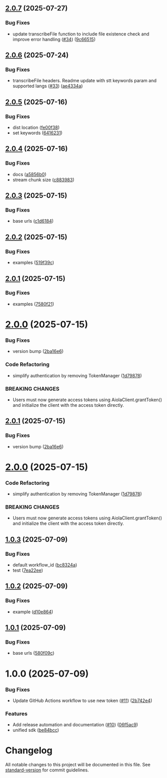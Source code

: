 ## [2.0.7](https://github.com/aiola-lab/aiola-js-sdk/compare/v2.0.6...v2.0.7) (2025-07-27)


### Bug Fixes

* update transcribeFile function to include file existence check and improve error handling ([#34](https://github.com/aiola-lab/aiola-js-sdk/issues/34)) ([9c66515](https://github.com/aiola-lab/aiola-js-sdk/commit/9c665151abb1802392842f54c4d6ab9447e80695))

## [2.0.6](https://github.com/aiola-lab/aiola-js-sdk/compare/v2.0.5...v2.0.6) (2025-07-24)


### Bug Fixes

* transcribeFile headers. Readme update with stt keywords param and supported langs ([#33](https://github.com/aiola-lab/aiola-js-sdk/issues/33)) ([ae4334a](https://github.com/aiola-lab/aiola-js-sdk/commit/ae4334ad0c7748316713e8c4e96c543cdb4af83d))

## [2.0.5](https://github.com/aiola-lab/aiola-js-sdk/compare/v2.0.4...v2.0.5) (2025-07-16)


### Bug Fixes

* dist location ([fe00f38](https://github.com/aiola-lab/aiola-js-sdk/commit/fe00f38b51add2cd727c25fbaae87e006703c8e1))
* set keywords ([6416231](https://github.com/aiola-lab/aiola-js-sdk/commit/6416231fd7f4039eabb85c86d697d3cded5f9557))

## [2.0.4](https://github.com/aiola-lab/aiola-js-sdk/compare/v2.0.3...v2.0.4) (2025-07-16)


### Bug Fixes

* docs ([a5856b0](https://github.com/aiola-lab/aiola-js-sdk/commit/a5856b0741957274c1876daac793ae001e2e4b80))
* stream chunk size ([c883983](https://github.com/aiola-lab/aiola-js-sdk/commit/c88398383b91f38a3edaa9a630268097d70a6f64))

## [2.0.3](https://github.com/aiola-lab/aiola-js-sdk/compare/v2.0.2...v2.0.3) (2025-07-15)


### Bug Fixes

* base urls ([c1d6184](https://github.com/aiola-lab/aiola-js-sdk/commit/c1d61844d3cd9340cbbed845c62d027e2aaf39da))

## [2.0.2](https://github.com/aiola-lab/aiola-js-sdk/compare/v2.0.1...v2.0.2) (2025-07-15)


### Bug Fixes

* examples ([519f39c](https://github.com/aiola-lab/aiola-js-sdk/commit/519f39c4d51ce446935e4ef2e694222b9391644d))

## [2.0.1](https://github.com/aiola-lab/aiola-js-sdk/compare/v2.0.0...v2.0.1) (2025-07-15)


### Bug Fixes

* examples ([7580f21](https://github.com/aiola-lab/aiola-js-sdk/commit/7580f21751da730a767420dd4e81b52fc9b077da))

# [2.0.0](https://github.com/aiola-lab/aiola-js-sdk/compare/v1.0.3...v2.0.0) (2025-07-15)


### Bug Fixes

* version bump ([2ba16e6](https://github.com/aiola-lab/aiola-js-sdk/commit/2ba16e604b6665db61a1cb9e00061845cbee2157))


### Code Refactoring

* simplify authentication by removing TokenManager ([1d79878](https://github.com/aiola-lab/aiola-js-sdk/commit/1d798782e3b6bca43e28d81fe02ae1be80704b6e))


### BREAKING CHANGES

* Users must now generate access tokens using AiolaClient.grantToken()
and initialize the client with the access token directly.

## [2.0.1](https://github.com/aiola-lab/aiola-js-sdk/compare/v2.0.0...v2.0.1) (2025-07-15)


### Bug Fixes

* version bump ([2ba16e6](https://github.com/aiola-lab/aiola-js-sdk/commit/2ba16e604b6665db61a1cb9e00061845cbee2157))

# [2.0.0](https://github.com/aiola-lab/aiola-js-sdk/compare/v1.0.3...v2.0.0) (2025-07-15)


### Code Refactoring

* simplify authentication by removing TokenManager ([1d79878](https://github.com/aiola-lab/aiola-js-sdk/commit/1d798782e3b6bca43e28d81fe02ae1be80704b6e))


### BREAKING CHANGES

* Users must now generate access tokens using AiolaClient.grantToken()
and initialize the client with the access token directly.

## [1.0.3](https://github.com/aiola-lab/aiola-js-sdk/compare/v1.0.2...v1.0.3) (2025-07-09)


### Bug Fixes

* default workflow_id ([bc8324a](https://github.com/aiola-lab/aiola-js-sdk/commit/bc8324a8e46286c0b2bbf923306011e635a977bb))
* test ([7ea22ee](https://github.com/aiola-lab/aiola-js-sdk/commit/7ea22ee5982b550714f3c8270e9a19ce888cd9e4))

## [1.0.2](https://github.com/aiola-lab/aiola-js-sdk/compare/v1.0.1...v1.0.2) (2025-07-09)


### Bug Fixes

* example ([d10e864](https://github.com/aiola-lab/aiola-js-sdk/commit/d10e864f80297d05a16439fb56d5481ee161c986))

## [1.0.1](https://github.com/aiola-lab/aiola-js-sdk/compare/v1.0.0...v1.0.1) (2025-07-09)


### Bug Fixes

* base urls ([580f09c](https://github.com/aiola-lab/aiola-js-sdk/commit/580f09c6d2466dd1a80938b1b444338e6c66db2e))

# 1.0.0 (2025-07-09)


### Bug Fixes

* Update GitHub Actions workflow to use new token ([#11](https://github.com/aiola-lab/aiola-js-sdk/issues/11)) ([2b742e4](https://github.com/aiola-lab/aiola-js-sdk/commit/2b742e430da5d6a17aee52584c692dc4efd306a5))


### Features

* Add release automation and documentation ([#10](https://github.com/aiola-lab/aiola-js-sdk/issues/10)) ([06f5ac9](https://github.com/aiola-lab/aiola-js-sdk/commit/06f5ac98bb9761dc506eff2d34bd172be684ba78))
* unified sdk ([be84bcc](https://github.com/aiola-lab/aiola-js-sdk/commit/be84bcc729b280513b1757d1045ec5a5e97ed57a))

# Changelog

All notable changes to this project will be documented in this file. See [standard-version](https://github.com/conventional-changelog/standard-version) for commit guidelines.
